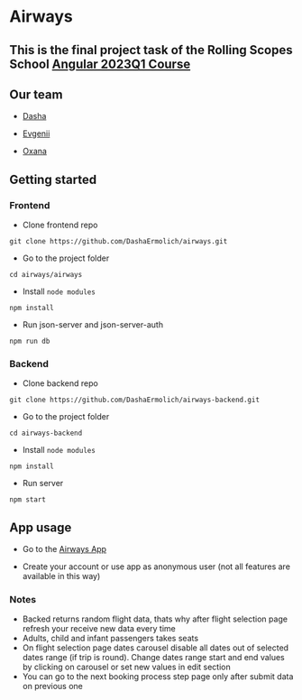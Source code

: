 # Airways

## This is the final project task of the Rolling Scopes School [Angular 2023Q1 Course](https://rs.school/angular/)

## Our team

- [Dasha](https://github.com/DashaErmolich)

- [Evgenii](https://github.com/Sylphur)

- [Oxana](https://github.com/oxxol)
  

## Getting started

### Frontend

- Clone frontend repo

```
git clone https://github.com/DashaErmolich/airways.git
```

- Go to the project folder

```
cd airways/airways
```

- Install ```node modules```

```
npm install
```

- Run json-server and json-server-auth

```
npm run db
```

### Backend

- Clone backend repo

```
git clone https://github.com/DashaErmolich/airways-backend.git
```

- Go to the project folder

```
cd airways-backend
```

- Install ```node modules```

```
npm install
```

- Run server

```
npm start
```

## App usage

- Go to the [Airways App](https://dashaermolich-airways.netlify.app)

- Create your account or use app as anonymous user (not all features are available in this way)

### Notes

- Backed returns random flight data, thats why after flight selection page refresh your receive new data every time
- Adults, child and infant passengers takes seats
- On flight selection page dates carousel disable all dates out of selected dates range (if trip is round). Change dates range start and end values by clicking on carousel or set new values in edit section
- You can go to the next booking process step page only after submit data on previous one
